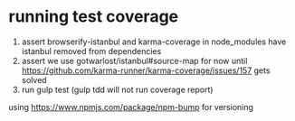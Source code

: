 # running test coverage

1) assert browserify-istanbul and karma-coverage in node_modules have istanbul removed from dependencies
2) assert we use gotwarlost/istanbul#source-map for now until https://github.com/karma-runner/karma-coverage/issues/157 gets solved
3) run gulp test (gulp tdd will not run coverage report)



using https://www.npmjs.com/package/npm-bump for versioning

